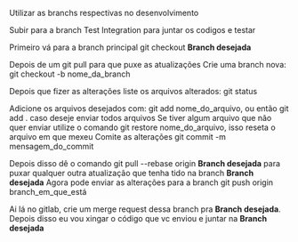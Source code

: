 Utilizar as branchs respectivas no desenvolvimento

Subir para a branch Test Integration para juntar os codigos e testar 

Primeiro vá para a branch principal git checkout __Branch desejada__

Depois de um git pull para que puxe as atualizações
Crie uma branch nova: git checkout -b nome_da_branch

Depois que fizer as alterações liste os arquivos alterados: git status

Adicione os arquivos desejados com: git add nome_do_arquivo, ou então git add . caso deseje enviar todos arquivos
Se tiver algum arquivo que não quer enviar utilize o comando git restore nome_do_arquivo, isso reseta o arquivo em que mexeu
Comite as alterações git commit -m mensagem_do_commit

Depois disso dê o comando git pull --rebase origin __Branch desejada__ para puxar qualquer outra atualização que tenha tido na branch __Branch desejada__
Agora pode enviar as alterações para a branch git push origin branch_em_que_está

Ai lá no gitlab, crie um merge request dessa branch pra __Branch desejada__.
Depois disso eu vou xingar o código que vc enviou e juntar na __Branch desejada__
